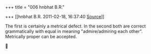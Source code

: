 +++
title = "006 hnbhat B.R."

+++
[[hnbhat B.R.	2011-02-18, 16:37:40 [Source](https://groups.google.com/g/samskrita/c/byV_piAVs8A)]]



The first is certainly a metrical defect. In the second both are correct grammatically with equal in meaning "admire/admiring each other". Metrically proper can be accepted.



